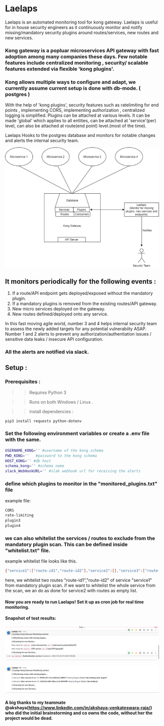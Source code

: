 # Laelaps
Laelaps is an automated monitoring tool for kong gateway. Laelaps is useful for in house security engineers as it continuously monitor and notify missing/mandatory security plugins around routes/services, new routes and new services. 

### Kong gateway is a popluar microservices API gateway with fast adoption among many companies these days. Few notable features include centralized monitoring , security/ scalable features extended via flexible 'kong plugins'.

### Kong allows multiple ways to configure and adapt, we currently assume current setup is done with db-mode. ( postgres )

 With the help of 'kong plugins', security features such as ratelimiting for end points , implementing CORS, implementing authorization , centralized logging is simplified. Plugins can be attached at various levels. It can be made 'global' which applies to all entities, can be attached at 'service'(per) level, can also be attached at route(end point) level.(most of the time). 
 
 Laelaps Hooks to the postgres database and monitors for notable changes and alerts the internal security team.
 
 ![Laelaps](/images/LaelapsArch.jpg)
 
 
 ## It monitors periodically for the following events :
 
 1. If a route/API endpoint gets deployed/exposed without the mandatory plugin.
 2. If a mandatory plugins is removed from the existing routes/API gateway.
 3. New micro services deployed on the gateway.
 4. New routes defined/deployed onto any service.

In this fast moving agile world, number 3 and 4 helps internal security team to assess the newly added targets for any potential vulnerabiity ASAP. Number 1 and 2 alerts to prevent any authorization/authentiation issues / sensitive data leaks / insecure API configuration.

### All the alerts are notified via slack. 

## Setup :

### Prerequisites :

>> Requires Python 3

>> Runs on both Windows / Linux .

>> install dependencies :
```bash
pip3 install requests python-dotenv
```

### Set the following environment variables  or create a .env file with the same.
```bash
USERNAME_KONG='' #username of the kong schema
PWD_KONG=''   #password to the kong schema
HOST_KONG='' #db host
schema_kong='' #schema name
slack_WebHookURL='' #slak webhook url for receiving the alerts
```
### define which plugins to monitor in the "monitored_plugins.txt" file
example file: 
```bash
CORS
rate-limiting
plugin3
plugin4
```
### we can also whitelist the services / routes to exclude from the mandatory plugin scan. This can be defined inside "whitelist.txt" file.
example whitelist file looks like this.
```bash
{"service1":["route-id1","route-id2"],"service2":[],"service3":["route-id3"]}
```
here, we whitelist two routes "route-id1","route-id2" of service "service1" from mandatory plugin scan. if we want to whitelist the whole service from the scan, we an do as done for service2 with routes as empty list.

#### Now you are ready to run Laelaps! Set it up as cron job for real time monitoring.

#### Snapshot of test results:

![Laelaps](/images/Laelaps4.PNG)

![Laelaps](/images/Laelaps5.PNG)

#### A big thanks to my teammate @akshaya(https://www.linkedin.com/in/akshaya-venkateswara-raja/) who did the initial brainstorming and co owns the code, without her the project would be dead.
